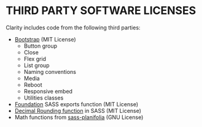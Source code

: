 THIRD PARTY SOFTWARE LICENSES
=============================

Clarity includes code from the following third parties:

* [Bootstrap](https://github.com/twbs/bootstrap) (MIT License)
    - Button group
    - Close
    - Flex grid
    - List group
    - Naming conventions
    - Media
    - Reboot
    - Responsive embed
    - Utilities classes
* [Foundation](https://github.com/zurb/foundation-sites) SASS exports function (MIT License)
* [Decimal Rounding function](https://gist.github.com/terkel/4373420) in SASS  (MIT License)
* Math functions from [sass-planifolia](https://github.com/xi/sass-planifolia) (GNU License)
